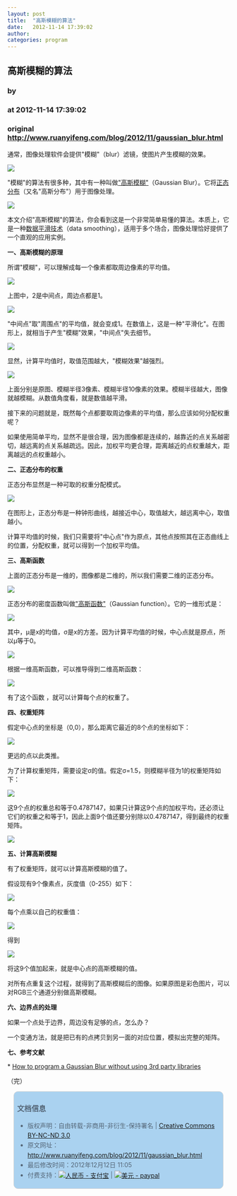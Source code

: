 ```yaml
---
layout: post
title:  "高斯模糊的算法"
date:   2012-11-14 17:39:02
author: 
categories: program
---
```


## 高斯模糊的算法
### by 
### at 2012-11-14 17:39:02
### original <http://www.ruanyifeng.com/blog/2012/11/gaussian_blur.html>

<p>通常，图像处理软件会提供"模糊"（blur）滤镜，使图片产生模糊的效果。</p><p><img src="http://image.beekka.com/blog/201211/bg2012111401.jpg"></p>

<p>"模糊"的算法有很多种，其中有一种叫做<a href="http://en.wikipedia.org/wiki/Gaussian_blur">"高斯模糊"</a>（Gaussian Blur）。它将<a href="http://zh.wikipedia.org/wiki/%E6%AD%A3%E6%80%81%E5%88%86%E5%B8%83">正态分布</a>（又名"高斯分布"）用于图像处理。</p>

<p><img src="http://image.beekka.com/blog/201211/bg2012111402.png"></p>

<p>本文介绍"高斯模糊"的算法，你会看到这是一个非常简单易懂的算法。本质上，它是一种<a href="http://en.wikipedia.org/wiki/Smoothing">数据平滑技术</a>（data smoothing），适用于多个场合，图像处理恰好提供了一个直观的应用实例。</p>

<p><strong>一、高斯模糊的原理</strong></p>

<p>所谓"模糊"，可以理解成每一个像素都取周边像素的平均值。</p>

<p><img src="http://image.beekka.com/blog/201211/bg2012111403.png"></p>

<p>上图中，2是中间点，周边点都是1。</p>

<p><img src="http://image.beekka.com/blog/201211/bg2012111404.png"></p>

<p>"中间点"取"周围点"的平均值，就会变成1。在数值上，这是一种"平滑化"。在图形上，就相当于产生"模糊"效果，"中间点"失去细节。</p>

<p><img src="http://image.beekka.com/blog/201211/bg2012111405.jpg"></p>

<p>显然，计算平均值时，取值范围越大，"模糊效果"越强烈。</p>

<p><img src="http://image.beekka.com/blog/201211/bg2012111406.jpg"></p>

<p>上面分别是原图、模糊半径3像素、模糊半径10像素的效果。模糊半径越大，图像就越模糊。从数值角度看，就是数值越平滑。</p>

<p>接下来的问题就是，既然每个点都要取周边像素的平均值，那么应该如何分配权重呢？</p>

<p>如果使用简单平均，显然不是很合理，因为图像都是连续的，越靠近的点关系越密切，越远离的点关系越疏远。因此，加权平均更合理，距离越近的点权重越大，距离越远的点权重越小。</p>

<p><strong>二、正态分布的权重</strong></p>

<p>正态分布显然是一种可取的权重分配模式。</p>

<p><img src="http://image.beekka.com/blog/201211/bg2012111407.png"></p>

<p>在图形上，正态分布是一种钟形曲线，越接近中心，取值越大，越远离中心，取值越小。</p>

<p>计算平均值的时候，我们只需要将"中心点"作为原点，其他点按照其在正态曲线上的位置，分配权重，就可以得到一个加权平均值。</p>

<p><strong>三、高斯函数</strong></p>

<p>上面的正态分布是一维的，图像都是二维的，所以我们需要二维的正态分布。</p>

<p><img src="http://image.beekka.com/blog/201211/bg2012110708.png"></p>

<p>正态分布的密度函数叫做<a href="http://en.wikipedia.org/wiki/Gaussian_function">"高斯函数"</a>（Gaussian function）。它的一维形式是：</p>

<p><img src="http://chart.googleapis.com/chart?cht=tx&amp;chl=f(x)%3D%5Cfrac%7B1%7D%7B%5Csigma%5Csqrt%7B2%5Cpi%20%7D%20%7D%7De%5E%7B-(x-%5Cmu%20)%5E%7B2%7D%2F2%5Csigma%5E%7B2%7D%7D&amp;chs=120" style="border:none"></p>

<p>其中，μ是x的均值，σ是x的方差。因为计算平均值的时候，中心点就是原点，所以μ等于0。</p>

<p><img src="http://chart.googleapis.com/chart?cht=tx&amp;chl=f(x)%3D%5Cfrac%7B1%7D%7B%5Csigma%5Csqrt%7B2%5Cpi%20%7D%20%7D%7De%5E%7B-x%5E%7B2%7D%2F2%5Csigma%5E%7B2%7D%7D&amp;chs=120" style="border:none"></p>

<p>根据一维高斯函数，可以推导得到二维高斯函数：</p>

<p><img src="http://chart.googleapis.com/chart?cht=tx&amp;chl=G(x%2Cy)%3D%5Cfrac%7B1%7D%7B2%5Cpi%20%5Csigma%20%5E%7B2%7D%7De%5E%7B-(x%5E2%2By%5E2)%2F2%5Csigma%5E2%7D&amp;chs=80" style="border:none"></p>

<p>有了这个函数 ，就可以计算每个点的权重了。</p>

<p><strong>四、权重矩阵</strong></p>

<p>假定中心点的坐标是（0,0），那么距离它最近的8个点的坐标如下：</p>

<p><img src="http://image.beekka.com/blog/201211/bg2012111410.png"></p>

<p>更远的点以此类推。</p>

<p>为了计算权重矩阵，需要设定σ的值。假定σ=1.5，则模糊半径为1的权重矩阵如下：</p>

<p><img src="http://image.beekka.com/blog/201211/bg2012111411.png"></p>

<p>这9个点的权重总和等于0.4787147，如果只计算这9个点的加权平均，还必须让它们的权重之和等于1，因此上面9个值还要分别除以0.4787147，得到最终的权重矩阵。</p>

<p><img src="http://image.beekka.com/blog/201211/bg2012111412.png"></p>

<p><strong>五、计算高斯模糊</strong></p>

<p>有了权重矩阵，就可以计算高斯模糊的值了。</p>

<p>假设现有9个像素点，灰度值（0-255）如下：</p>

<p><img src="http://image.beekka.com/blog/201211/bg2012111413.png"></p>

<p>每个点乘以自己的权重值：</p>

<p><img src="http://image.beekka.com/blog/201211/bg2012111414.png"></p>

<p>得到</p>

<p><img src="http://image.beekka.com/blog/201211/bg2012111416.png"></p>

<p>将这9个值加起来，就是中心点的高斯模糊的值。</p>

<p>对所有点重复这个过程，就得到了高斯模糊后的图像。如果原图是彩色图片，可以对RGB三个通道分别做高斯模糊。</p>

<p><strong>六、边界点的处理</strong></p>

<p>如果一个点处于边界，周边没有足够的点，怎么办？</p>

<p>一个变通方法，就是把已有的点拷贝到另一面的对应位置，模拟出完整的矩阵。</p>

<p><strong>七、参考文献</strong></p>

<p>* <a href="http://www.swageroo.com/wordpress/how-to-program-a-gaussian-blur-without-using-3rd-party-libraries/">How to program a Gaussian Blur without using 3rd party libraries</a></p>

<p>（完）</p><div style="color:#556677;line-height:160%;padding:0.3em 0.5em;border:1px solid #d3d3d3;margin:1em;background-color:#aad2f0;border-radius:10px"><h3>文档信息</h3>
<ul>
<li>版权声明：自由转载-非商用-非衍生-保持署名 | <a href="http://creativecommons.org/licenses/by-nc-nd/3.0/deed.zh">Creative Commons BY-NC-ND 3.0</a></li>
<li>原文网址：<a href="http://www.ruanyifeng.com/blog/2012/11/gaussian_blur.html">http://www.ruanyifeng.com/blog/2012/11/gaussian_blur.html</a></li>
<li>最后修改时间：2012年12月12日 11:05</li>
<li>付费支持：<a href="https://me.alipay.com/ruanyf"><img src="http://www.ruanyifeng.com/blog/images/rmb_32.png" title="人民币" alt="人民币 - 支付宝" style="border:none;vertical-align:middle"></a> | <a href="https://www.paypal.com/cgi-bin/webscr?cmd=_xclick&amp;business=yifeng.ruan@gmail.com&amp;currency_code=USD&amp;amount=0.99&amp;return=http://www.ruanyifeng.com/thank.html&amp;item_name=Ruan%20YiFeng&#39;s%20Blog&amp;undefined_quantity=1&amp;no_note=0"><img src="http://www.ruanyifeng.com/blog/images/dollar_32.png" alt="美元 - paypal" title="美元" style="border:none;vertical-align:middle"></a> </li>
</ul></div><div style="color:#556677;line-height:160%;padding:0.3em 0.5em;margin:1em;border-radius:10px"></div>